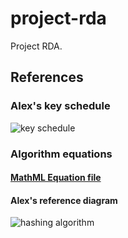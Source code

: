 # project-rda
Project RDA.
## References
### Alex's key schedule
![key schedule](https://cdn.discordapp.com/attachments/448876129831485442/449684965521621022/RDA-keysch.png)
### Algorithm equations
#### [MathML Equation file](https://github.com/bitsol/project-rda/blob/master/K-HashingAlgorithm_Full.mml)
#### Alex's reference diagram
![hashing algorithm](https://cdn.discordapp.com/attachments/448876129831485442/459758204646326302/HashingAlgorithm.png)
